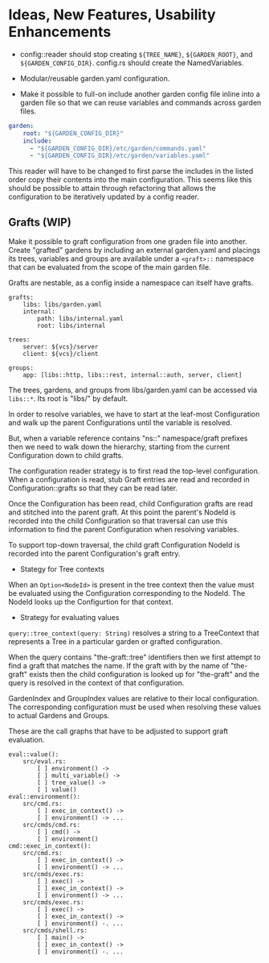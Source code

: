 # Ideas, New Features, Usability Enhancements

- config::reader should stop creating `${TREE_NAME}`, `${GARDEN_ROOT}`,
  and `${GARDEN_CONFIG_DIR}`.  config.rs should create the NamedVariables.

- Modular/reusable garden.yaml configuration.

- Make it possible to full-on include another garden config file inline
  into a garden file so that we can reuse variables and commands across
  garden files.

```yaml
garden:
    root: "${GARDEN_CONFIG_DIR}"
    include:
      - "${GARDEN_CONFIG_DIR}/etc/garden/commands.yaml"
      - "${GARDEN_CONFIG_DIR}/etc/garden/variables.yaml"
```

This reader will have to be changed to first parse the includes in the
listed order copy their contents into the main configuration.
This seems like this should be possible to attain through refactoring that
allows the configuration to be iteratively updated by a config reader.
## Grafts (WIP)

Make it possible to graft configuration from one graden file into another.
Create "grafted" gardens by including an external garden.yaml
and placings its trees, variables and groups are available under a
`<graft>::` namespace that can be evaluated from the scope of the main garden file.

Grafts are nestable, as a config inside a namespace can itself have grafts.

    grafts:
        libs: libs/garden.yaml
        internal:
            path: libs/internal.yaml
            root: libs/internal

    trees:
        server: ${vcs}/server
        client: ${vcs}/client

    groups:
        app: [libs::http, libs::rest, internal::auth, server, client]


The trees, gardens, and groups from libs/garden.yaml can be accessed via
`libs::*`. Its root is "libs/" by default.

In order to resolve variables, we have to start at the leaf-most
Configuration and walk up the parent Configurations until the variable is
resolved.

But, when a variable reference contains "ns::" namespace/graft prefixes
then we need to walk down the hierarchy, starting from the current
Configuration down to child grafts.

The configuration reader strategy is to first read the top-level
configuration.  When a configuration is read, stub Graft entries are read and
recorded in Configuration::grafts so that they can be read later.

Once the Configuration has been read, child Configuration grafts are read and
stitched into the parent graft.  At this point the parent's NodeId is recorded
into the child Configuration so that traversal can use this information to
find the parent Configuration when resolving variables.

To support top-down traversal, the child graft Configuration NodeId is
recorded into the parent Configuration's graft entry.


- Stategy for Tree contexts

When an `Option<NodeId>` is present in the tree context then the value must
be evaluated using the Configuration corresponding to the NodeId.
The NodeId looks up the Configurtion for that context.


- Strategy for evaluating values

`query::tree_context(query: String)` resolves a string to a TreeContext that
represents a Tree in a particular garden or grafted configuration.

When the query contains "the-graft::tree" identifiers then we first attempt to
find a graft that matches the name.  If the graft with by the name of
"the-graft" exists then the child configuration is looked up for "the-graft"
and the query is resolved in the context of that configuration.

GardenIndex and GroupIndex values are relative to their local configuration.
The corresponding configuration must be used when resolving these values
to actual Gardens and Groups.

These are the call graphs that have to be adjusted to support graft evaluation.

    eval::value():
        src/eval.rs:
            [ ] environment() ->
            [ ] multi_variable() ->
            [ ] tree_value() ->
            [ ] value()
    eval::environment():
        src/cmd.rs:
            [ ] exec_in_context() ->
            [ ] environment() -> ...
        src/cmds/cmd.rs:
            [ ] cmd() ->
            [ ] environment()
    cmd::exec_in_context():
        src/cmd.rs:
            [ ] exec_in_context() ->
            [ ] environment() -> ...
        src/cmds/exec.rs:
            [ ] exec() ->
            [ ] exec_in_context() ->
            [ ] environment() -> ...
        src/cmds/exec.rs:
            [ ] exec() ->
            [ ] exec_in_context() ->
            [ ] environment() -. ...
        src/cmds/shell.rs:
            [ ] main() ->
            [ ] exec_in_context() ->
            [ ] environment() -. ...
